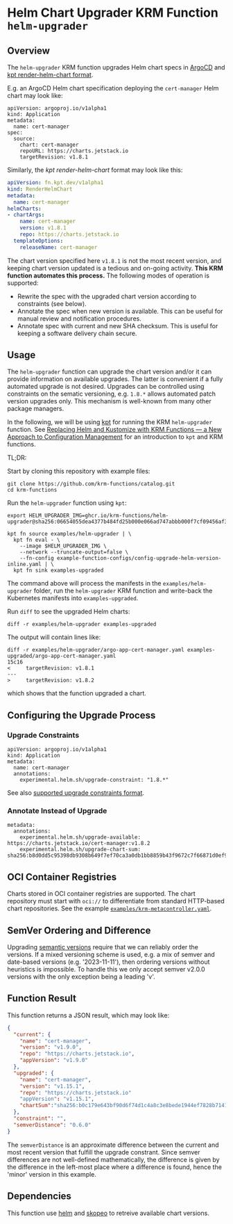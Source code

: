 # Helm Chart Upgrader KRM Function `helm-upgrader`

## Overview

The `helm-upgrader` KRM function upgrades Helm chart specs in
[ArgoCD](https://argo-cd.readthedocs.io/en/stable/operator-manual/application.yaml)
and [kpt render-helm-chart
format](https://catalog.kpt.dev/render-helm-chart/v0.2/).

E.g. an ArgoCD Helm chart specification deploying the `cert-manager` Helm chart
may look like:

```
apiVersion: argoproj.io/v1alpha1
kind: Application
metadata:
  name: cert-manager
spec:
  source:
    chart: cert-manager
    repoURL: https://charts.jetstack.io
    targetRevision: v1.8.1
```

Similarly, the *kpt render-helm-chart* format may look like this:

```yaml
apiVersion: fn.kpt.dev/v1alpha1
kind: RenderHelmChart
metadata:
  name: cert-manager
helmCharts:
- chartArgs:
    name: cert-manager
    version: v1.8.1
    repo: https://charts.jetstack.io
  templateOptions:
    releaseName: cert-manager
```

The chart version specified here `v1.8.1` is not the most recent
version, and keeping chart version updated is a tedious and on-going
activity. **This KRM function automates this process.** The following
modes of operation is supported:

- Rewrite the spec with the upgraded chart version according to constraints (see below).
- Annotate the spec when new version is available. This can be useful for manual review and notification procedures.
- Annotate spec with current and new SHA checksum. This is useful for keeping a software delivery chain secure.

## Usage

The `helm-upgrader` function can upgrade the chart version and/or it can provide
information on available upgrades. The latter is convenient if a fully automated
upgrade is not desired. Upgrades can be controlled using constraints on the
sematic versioning, e.g. `1.8.*` allows automated patch version upgrades
only. This mechanism is well-known from many other package managers.

In the following, we will be using [kpt](https://kpt.dev/) for running the KRM
`helm-upgrader` function. See [Replacing Helm and Kustomize with KRM Functions —
a New Approach to Configuration
Management](https://medium.com/@michael.vittrup.larsen/replacing-helm-and-kustomize-with-krm-functions-a-new-approach-to-configuration-management-676212cc1332)
for an introduction to `kpt` and KRM functions.

TL;DR:

Start by cloning this repository with example files:

```shell
git clone https://github.com/krm-functions/catalog.git
cd krm-functions
```

Run the `helm-upgrader` function using `kpt`:

```
export HELM_UPGRADER_IMG=ghcr.io/krm-functions/helm-upgrader@sha256:06654055dea4377b484fd25b000e066ad747abbb000f7cf09456af390bbcd090

kpt fn source examples/helm-upgrader | \
  kpt fn eval - \
    --image $HELM_UPGRADER_IMG \
    --network --truncate-output=false \
	--fn-config example-function-configs/config-upgrade-helm-version-inline.yaml | \
  kpt fn sink examples-upgraded
```

The command above will process the manifests in the `examples/helm-upgrader` folder, run the
`helm-upgrader` KRM function and write-back the Kubernetes manifests into
`examples-upgraded`.

Run `diff` to see the upgraded Helm charts:

```
diff -r examples/helm-upgrader examples-upgraded
```

The output will contain lines like:

```
diff -r examples/helm-upgrader/argo-app-cert-manager.yaml examples-upgraded/argo-app-cert-manager.yaml
15c16
<     targetRevision: v1.8.1
---
>     targetRevision: v1.8.2
```

which shows that the function upgraded a chart.

## Configuring the Upgrade Process

### Upgrade Constraints

```
apiVersion: argoproj.io/v1alpha1
kind: Application
metadata:
  name: cert-manager
  annotations:
    experimental.helm.sh/upgrade-constraint: "1.8.*"
```

See also [supported upgrade constraints format](https://github.com/Masterminds/semver).

### Annotate Instead of Upgrade

```
metadata:
  annotations:
    experimental.helm.sh/upgrade-available: https://charts.jetstack.io/cert-manager:v1.8.2
    experimental.helm.sh/upgrade-chart-sum: sha256:b8d0dd5c95398db9308b649f7ef70ca3a0db1bb8859b43f9672c7f66871d0ef9
```

## OCI Container Registries

Charts stored in OCI container registries are supported. The chart repository
must start with `oci://` to differentiate from standard HTTP-based chart
repositories. See the example [`examples/krm-metacontroller.yaml`](examples/krm-metacontroller.yaml).

## SemVer Ordering and Difference

Upgrading [semantic versions](https://semver.org/) require that we can
reliably order the versions. If a mixed versioning scheme is used,
e.g. a mix of semver and date-based versions (e.g. '2023-11-11'), then
ordering versions without heuristics is impossible. To handle this we
only accept semver v2.0.0 versions with the only exception being a
leading 'v'.

## Function Result

This function returns a JSON result, which may look like:

```json
{
  "current": {
    "name": "cert-manager",
    "version": "v1.9.0",
    "repo": "https://charts.jetstack.io",
    "appVersion": "v1.9.0"
  },
  "upgraded": {
    "name": "cert-manager",
    "version": "v1.15.1",
    "repo": "https://charts.jetstack.io"
    "appVersion": "v1.15.1",
	"chartSum":"sha256:b0c179e643bf90d6f74d1c4a8c3e8bede1944ef7828b71419f6384c0157cf8cb"
  },
  "constraint": "",
  "semverDistance": "0.6.0"
}
```

The `semverDistance` is an approximate difference between the current
and most recent version that fulfill the upgrade constrant. Since
semver differences are not well-defined mathematically, the difference
is given by the difference in the left-most place where a difference
is found, hence the 'minor' version in this example.

## Dependencies

This function use [helm](https://helm.sh/) and
[skopeo](https://github.com/containers/skopeo) to retreive available
chart versions.
